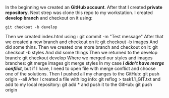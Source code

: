 In the beginning we created an **GitHub account**. After that I created **private repository**. Next strep was clone this repo to my workstation. 
I created **develop branch** and checkout on it using: 
```
git checkout -b develop
```
Then we created index.html using :
git commit -m "Test message"
After that we created a new branch and checkout on it:
git checkout -b images
And did some thins.
Then we created one more branch and checkout on it:
git checkout -b styles
And did some things
Then we returned to the develop branch:
git checkout develop
Where we merged our styles and images branches: 
git merge images
git merge styles
In my case ***I didn't have merge conflict***, but if I have, I need to open file with merge conflict and choose one of the solutions.
Then I pushed all my changes to the GitHub:
git push origin --all
After I created a file with log info:
git reflog > task1.1_GIT.txt
and add to my local repository:
git add * 
and push it to the GitHub:
git push origin

